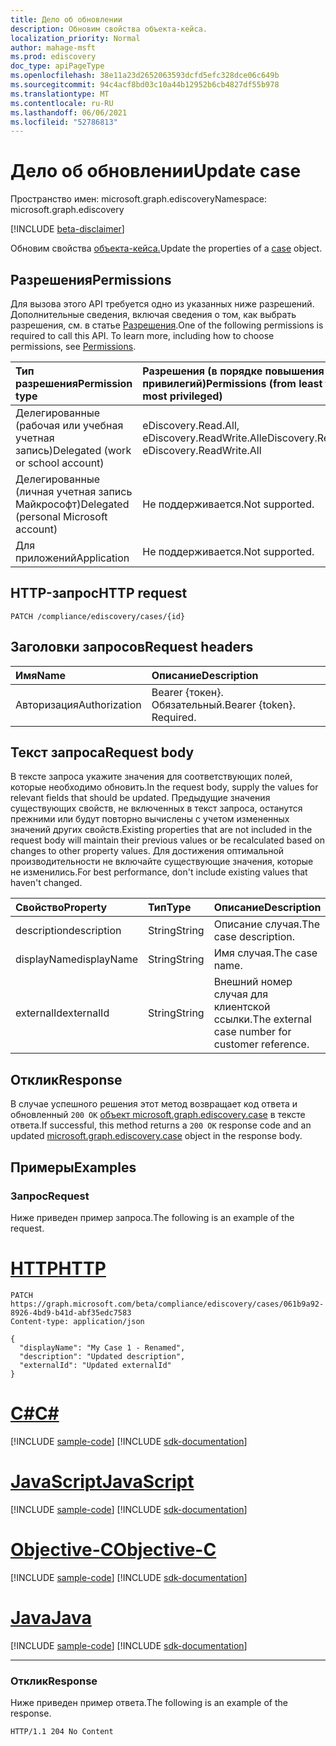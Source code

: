 ```yaml
---
title: Дело об обновлении
description: Обновим свойства объекта-кейса.
localization_priority: Normal
author: mahage-msft
ms.prod: ediscovery
doc_type: apiPageType
ms.openlocfilehash: 38e11a23d2652063593dcfd5efc328dce06c649b
ms.sourcegitcommit: 94c4acf8bd03c10a44b12952b6cb4827df55b978
ms.translationtype: MT
ms.contentlocale: ru-RU
ms.lasthandoff: 06/06/2021
ms.locfileid: "52786813"
---
```

# <a name="update-case"></a><span data-ttu-id="29bef-103">Дело об обновлении</span><span class="sxs-lookup"><span data-stu-id="29bef-103">Update case</span></span>

<span data-ttu-id="29bef-104">Пространство имен: microsoft.graph.ediscovery</span><span class="sxs-lookup"><span data-stu-id="29bef-104">Namespace: microsoft.graph.ediscovery</span></span>

[!INCLUDE [beta-disclaimer](../../includes/beta-disclaimer.md)]

<span data-ttu-id="29bef-105">Обновим свойства [объекта-кейса.](../resources/ediscovery-case.md)</span><span class="sxs-lookup"><span data-stu-id="29bef-105">Update the properties of a [case](../resources/ediscovery-case.md) object.</span></span>

## <a name="permissions"></a><span data-ttu-id="29bef-106">Разрешения</span><span class="sxs-lookup"><span data-stu-id="29bef-106">Permissions</span></span>

<span data-ttu-id="29bef-p101">Для вызова этого API требуется одно из указанных ниже разрешений. Дополнительные сведения, включая сведения о том, как выбрать разрешения, см. в статье [Разрешения](/graph/permissions-reference).</span><span class="sxs-lookup"><span data-stu-id="29bef-p101">One of the following permissions is required to call this API. To learn more, including how to choose permissions, see [Permissions](/graph/permissions-reference).</span></span>

|<span data-ttu-id="29bef-109">Тип разрешения</span><span class="sxs-lookup"><span data-stu-id="29bef-109">Permission type</span></span>|<span data-ttu-id="29bef-110">Разрешения (в порядке повышения привилегий)</span><span class="sxs-lookup"><span data-stu-id="29bef-110">Permissions (from least to most privileged)</span></span>|
|:---|:---|
|<span data-ttu-id="29bef-111">Делегированные (рабочая или учебная учетная запись)</span><span class="sxs-lookup"><span data-stu-id="29bef-111">Delegated (work or school account)</span></span>|<span data-ttu-id="29bef-112">eDiscovery.Read.All, eDiscovery.ReadWrite.All</span><span class="sxs-lookup"><span data-stu-id="29bef-112">eDiscovery.Read.All, eDiscovery.ReadWrite.All</span></span>|
|<span data-ttu-id="29bef-113">Делегированные (личная учетная запись Майкрософт)</span><span class="sxs-lookup"><span data-stu-id="29bef-113">Delegated (personal Microsoft account)</span></span>|<span data-ttu-id="29bef-114">Не поддерживается.</span><span class="sxs-lookup"><span data-stu-id="29bef-114">Not supported.</span></span>|
|<span data-ttu-id="29bef-115">Для приложений</span><span class="sxs-lookup"><span data-stu-id="29bef-115">Application</span></span>|<span data-ttu-id="29bef-116">Не поддерживается.</span><span class="sxs-lookup"><span data-stu-id="29bef-116">Not supported.</span></span>|

## <a name="http-request"></a><span data-ttu-id="29bef-117">HTTP-запрос</span><span class="sxs-lookup"><span data-stu-id="29bef-117">HTTP request</span></span>

<!-- { "blockType": "ignored" } -->

```http
PATCH /compliance/ediscovery/cases/{id}
```

## <a name="request-headers"></a><span data-ttu-id="29bef-118">Заголовки запросов</span><span class="sxs-lookup"><span data-stu-id="29bef-118">Request headers</span></span>

| <span data-ttu-id="29bef-119">Имя</span><span class="sxs-lookup"><span data-stu-id="29bef-119">Name</span></span>       | <span data-ttu-id="29bef-120">Описание</span><span class="sxs-lookup"><span data-stu-id="29bef-120">Description</span></span>|
|:-----------|:-----------|
| <span data-ttu-id="29bef-121">Авторизация</span><span class="sxs-lookup"><span data-stu-id="29bef-121">Authorization</span></span> | <span data-ttu-id="29bef-p102">Bearer {токен}. Обязательный.</span><span class="sxs-lookup"><span data-stu-id="29bef-p102">Bearer {token}. Required.</span></span> |

## <a name="request-body"></a><span data-ttu-id="29bef-124">Текст запроса</span><span class="sxs-lookup"><span data-stu-id="29bef-124">Request body</span></span>

<span data-ttu-id="29bef-125">В тексте запроса укажите значения для соответствующих полей, которые необходимо обновить.</span><span class="sxs-lookup"><span data-stu-id="29bef-125">In the request body, supply the values for relevant fields that should be updated.</span></span> <span data-ttu-id="29bef-126">Предыдущие значения существующих свойств, не включенных в текст запроса, останутся прежними или будут повторно вычислены с учетом измененных значений других свойств.</span><span class="sxs-lookup"><span data-stu-id="29bef-126">Existing properties that are not included in the request body will maintain their previous values or be recalculated based on changes to other property values.</span></span> <span data-ttu-id="29bef-127">Для достижения оптимальной производительности не включайте существующие значения, которые не изменились.</span><span class="sxs-lookup"><span data-stu-id="29bef-127">For best performance, don't include existing values that haven't changed.</span></span>

| <span data-ttu-id="29bef-128">Свойство</span><span class="sxs-lookup"><span data-stu-id="29bef-128">Property</span></span>     | <span data-ttu-id="29bef-129">Тип</span><span class="sxs-lookup"><span data-stu-id="29bef-129">Type</span></span>        | <span data-ttu-id="29bef-130">Описание</span><span class="sxs-lookup"><span data-stu-id="29bef-130">Description</span></span> |
|:-------------|:------------|:------------|
|<span data-ttu-id="29bef-131">description</span><span class="sxs-lookup"><span data-stu-id="29bef-131">description</span></span>|<span data-ttu-id="29bef-132">String</span><span class="sxs-lookup"><span data-stu-id="29bef-132">String</span></span>|<span data-ttu-id="29bef-133">Описание случая.</span><span class="sxs-lookup"><span data-stu-id="29bef-133">The case description.</span></span>|
|<span data-ttu-id="29bef-134">displayName</span><span class="sxs-lookup"><span data-stu-id="29bef-134">displayName</span></span>|<span data-ttu-id="29bef-135">String</span><span class="sxs-lookup"><span data-stu-id="29bef-135">String</span></span>|<span data-ttu-id="29bef-136">Имя случая.</span><span class="sxs-lookup"><span data-stu-id="29bef-136">The case name.</span></span>|
|<span data-ttu-id="29bef-137">externalId</span><span class="sxs-lookup"><span data-stu-id="29bef-137">externalId</span></span>|<span data-ttu-id="29bef-138">String</span><span class="sxs-lookup"><span data-stu-id="29bef-138">String</span></span>|<span data-ttu-id="29bef-139">Внешний номер случая для клиентской ссылки.</span><span class="sxs-lookup"><span data-stu-id="29bef-139">The external case number for customer reference.</span></span>|

## <a name="response"></a><span data-ttu-id="29bef-140">Отклик</span><span class="sxs-lookup"><span data-stu-id="29bef-140">Response</span></span>

<span data-ttu-id="29bef-141">В случае успешного решения этот метод возвращает код ответа и обновленный `200 OK` [объект microsoft.graph.ediscovery.case](../resources/ediscovery-case.md) в тексте ответа.</span><span class="sxs-lookup"><span data-stu-id="29bef-141">If successful, this method returns a `200 OK` response code and an updated [microsoft.graph.ediscovery.case](../resources/ediscovery-case.md) object in the response body.</span></span>

## <a name="examples"></a><span data-ttu-id="29bef-142">Примеры</span><span class="sxs-lookup"><span data-stu-id="29bef-142">Examples</span></span>

### <a name="request"></a><span data-ttu-id="29bef-143">Запрос</span><span class="sxs-lookup"><span data-stu-id="29bef-143">Request</span></span>

<span data-ttu-id="29bef-144">Ниже приведен пример запроса.</span><span class="sxs-lookup"><span data-stu-id="29bef-144">The following is an example of the request.</span></span>

# <a name="http"></a>[<span data-ttu-id="29bef-145">HTTP</span><span class="sxs-lookup"><span data-stu-id="29bef-145">HTTP</span></span>](#tab/http)

<!-- {
  "blockType": "request",
  "name": "update_case"
}-->

```http
PATCH https://graph.microsoft.com/beta/compliance/ediscovery/cases/061b9a92-8926-4bd9-b41d-abf35edc7583
Content-type: application/json

{
  "displayName": "My Case 1 - Renamed",
  "description": "Updated description",
  "externalId": "Updated externalId"
}
```

# <a name="c"></a>[<span data-ttu-id="29bef-146">C#</span><span class="sxs-lookup"><span data-stu-id="29bef-146">C#</span></span>](#tab/csharp)
[!INCLUDE [sample-code](../includes/snippets/csharp/update-case-csharp-snippets.md)]
[!INCLUDE [sdk-documentation](../includes/snippets/snippets-sdk-documentation-link.md)]

# <a name="javascript"></a>[<span data-ttu-id="29bef-147">JavaScript</span><span class="sxs-lookup"><span data-stu-id="29bef-147">JavaScript</span></span>](#tab/javascript)
[!INCLUDE [sample-code](../includes/snippets/javascript/update-case-javascript-snippets.md)]
[!INCLUDE [sdk-documentation](../includes/snippets/snippets-sdk-documentation-link.md)]

# <a name="objective-c"></a>[<span data-ttu-id="29bef-148">Objective-C</span><span class="sxs-lookup"><span data-stu-id="29bef-148">Objective-C</span></span>](#tab/objc)
[!INCLUDE [sample-code](../includes/snippets/objc/update-case-objc-snippets.md)]
[!INCLUDE [sdk-documentation](../includes/snippets/snippets-sdk-documentation-link.md)]

# <a name="java"></a>[<span data-ttu-id="29bef-149">Java</span><span class="sxs-lookup"><span data-stu-id="29bef-149">Java</span></span>](#tab/java)
[!INCLUDE [sample-code](../includes/snippets/java/update-case-java-snippets.md)]
[!INCLUDE [sdk-documentation](../includes/snippets/snippets-sdk-documentation-link.md)]

---

### <a name="response"></a><span data-ttu-id="29bef-150">Отклик</span><span class="sxs-lookup"><span data-stu-id="29bef-150">Response</span></span>

<span data-ttu-id="29bef-151">Ниже приведен пример ответа.</span><span class="sxs-lookup"><span data-stu-id="29bef-151">The following is an example of the response.</span></span>

<!-- {
  "blockType": "response"
} -->

```http
HTTP/1.1 204 No Content
```

<!-- uuid: 16cd6b66-4b1a-43a1-adaf-3a886856ed98
2019-02-04 14:57:30 UTC -->
<!-- {
  "type": "#page.annotation",
  "description": "Update case",
  "keywords": "",
  "section": "documentation",
  "tocPath": ""
}-->
